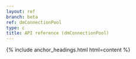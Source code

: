 ```yaml
---
layout: ref
branch: beta
ref: dmConnectionPool
type: c
title: API reference (dmConnectionPool)
---
```

{% include anchor_headings.html html=content %}